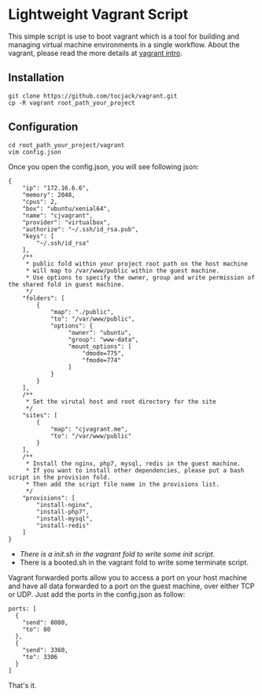 # Lightweight Vagrant Script
This simple script is use to boot vagrant which is a tool for building and managing virtual machine environments in a single workflow. About the vagrant, please read the more details at [vagrant intro](https://www.vagrantup.com/intro/index.html).

## Installation

```
git clone https://github.com/tocjack/vagrant.git
cp -R vagrant root_path_your_project
```

## Configuration

```
cd root_path_your_project/vagrant
vim config.json
```

Once you open the config.json, you will see following json:

```
{
    "ip": "172.16.6.6",
    "memory": 2048,
    "cpus": 2,
    "box": "ubuntu/xenial64",
    "name": "cjvagrant",
    "provider": "virtualbox",
    "authorize": "~/.ssh/id_rsa.pub",
    "keys": [
        "~/.ssh/id_rsa"
    ],
    /**
     * public fold within your project root path on the host machine
     * will map to /var/www/public within the guest machine.
     * Use options to specify the owner, group and write permission of the shared fold in guest machine.
     */
    "folders": [
        {
            "map": "./public",
            "to": "/var/www/public",
            "options": {
                 "owner": "ubuntu",
                 "group": "www-data",
                 "mount_options": [
                     "dmode=775",
                     "fmode=774"
                 ]
            }
        }
    ],
    /**
     * Set the virutal host and root directory for the site
     */
    "sites": [
        {
            "map": "cjvagrant.me",
            "to": "/var/www/public"
        }
    ],
    /**
     * Install the nginx, php7, mysql, redis in the guest machine.
     * If you want to install other dependencies, please put a bash script in the provision fold. 
     * Then add the script file name in the provisions list.
     */
    "provisions": [
        "install-nginx",
        "install-php7",
        "install-mysql",
        "install-redis"
    ]
}
```

- *There is a init.sh in the vagrant fold to write some init script.*
- There is a booted.sh in the vagrant fold to write some terminate script.

Vagrant forwarded ports allow you to access a port on your host machine and have all data forwarded to a port on the guest machine, over either TCP or UDP.  Just add the ports in the config.json as follow:

```
ports: [
  {
  	"send": 8080,
  	"to": 80
  },
  {
  	"send": 3360,
  	"to": 3306
  }
]
```

That's it.